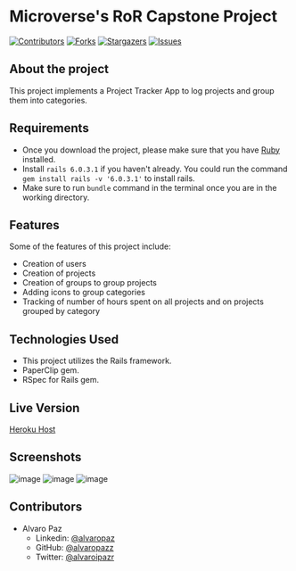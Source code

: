 # Microverse's RoR Capstone Project

[![Contributors][contributors-shield]][contributors-url]
[![Forks][forks-shield]][forks-url]
[![Stargazers][stars-shield]][stars-url]
[![Issues][issues-shield]][issues-url]

## About the project

This project implements a Project Tracker App to log projects and group them into categories.

## Requirements

- Once you download the project, please make sure that you have [Ruby](https://www.ruby-lang.org/en/) installed.
- Install `rails 6.0.3.1` if you haven't already. You could run the command `gem install rails -v '6.0.3.1'` to install rails.
- Make sure to run `bundle` command in the terminal once you are in the working directory.

## Features

Some of the features of this project include:

- Creation of users
- Creation of projects
- Creation of groups to group projects
- Adding icons to group categories
- Tracking of number of hours spent on all projects and on projects grouped by category

## Technologies Used

- This project utilizes the Rails framework.
- PaperClip gem.
- RSpec for Rails gem.

## Live Version

[Heroku Host](https://floating-refuge-05877.herokuapp.com/)

## Screenshots

![image](https://user-images.githubusercontent.com/58086801/86052536-c4185100-ba1c-11ea-9fcd-8a6d5f642c70.png)
![image](https://user-images.githubusercontent.com/58086801/86052726-0cd00a00-ba1d-11ea-9a59-f8dc9cb426e6.png)
![image](https://user-images.githubusercontent.com/58086801/86052763-1bb6bc80-ba1d-11ea-81f7-206cdfb9140b.png)

## Contributors

- Alvaro Paz
  - Linkedin: [@alvaropaz](https://linkedin.com/in/alvaropaz/)
  - GitHub: [@alvaropazz](https://github.com/alvaropazz)
  - Twitter: [@alvaroipazr](https://twitter.com/alvaroipazr)
  
<!-- MARKDOWN LINKS & IMAGES -->

[contributors-shield]: https://img.shields.io/github/contributors/alvaropazz/rails-capstone.svg?style=flat-square
[contributors-url]: https://github.com/alvaropazz/rails-capstone/graphs/contributors
[forks-shield]: https://img.shields.io/github/forks/alvaropazz/rails-capstone.svg?style=flat-square
[forks-url]: https://github.com/alvaropazz/rails-capstone/network/members
[stars-shield]: https://img.shields.io/github/stars/alvaropazz/rails-capstone.svg?style=flat-square
[stars-url]: https://github.com/alvaropazz/rails-capstone/stargazers
[issues-shield]: https://img.shields.io/github/issues/alvaropazz/rails-capstone.svg?style=flat-square
[issues-url]: https://github.com/alvaropazz/rails-capstone/issues

